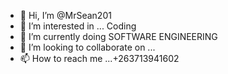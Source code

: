 - 👋 Hi, I’m @MrSean201
- 👀 I’m interested in ... Coding
- 🌱 I’m currently doing SOFTWARE ENGINEERING
- 💞️ I’m looking to collaborate on ...
- 📫 How to reach me ...+263713941602

<!---
MrSean201/MrSean201 is a ✨ special ✨ repository because its `README.md` (this file) appears on your GitHub profile.
You can click the Preview link to take a look at your changes.
--->
